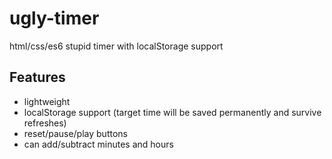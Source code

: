 # ugly-timer
html/css/es6 stupid timer with localStorage support

## Features

- lightweight
- localStorage support (target time will be saved permanently and survive refreshes)
- reset/pause/play buttons
- can add/subtract minutes and hours

